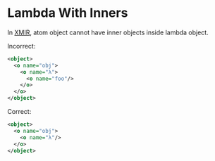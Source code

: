 # Lambda With Inners

In [XMIR], atom object cannot have inner objects inside lambda object.

Incorrect:

```xml
<object>
  <o name="obj">
    <o name="λ">
      <o name="foo"/>
    </o>
  </o>
</object>
```

Correct:

```xml
<object>
  <o name="obj">
    <o name="λ"/>
  </o>
</object>
```

[XMIR]: https://news.eolang.org/2022-11-25-xmir-guide.html
